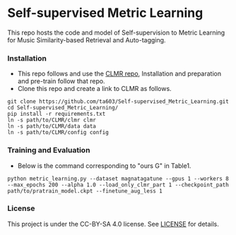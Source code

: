 # Self-supervised Metric Learning

This repo hosts the code and model of Self-supervision to Metric Learning for Music Similarity-based Retrieval and Auto-tagging.

### Installation

- This repo follows and use the [CLMR repo](https://github.com/Spijkervet/CLMR), Installation and preparation and pre-train follow that repo.
- Clone this repo and create a link to CLMR as follows.
```
git clone https://github.com/ta603/Self-supervised_Metric_Learning.git
cd Self-supervised_Metric_Learning/
pip install -r requirements.txt
ln -s path/to/CLMR/clmr clmr
ln -s path/to/CLMR/data data
ln -s path/to/CLMR/config config
```

### Training and Evaluation
- Below is the command corresponding to "ours G" in Table1.
```
python metric_learning.py --dataset magnatagatune --gpus 1 --workers 8 --max_epochs 200 --alpha 1.0 --load_only_clmr_part 1 --checkpoint_path path/to/pratrain_model.ckpt --finetune_aug_less 1
```

### License
This project is under the CC-BY-SA 4.0 license. See [LICENSE](LICENSE) for details.
